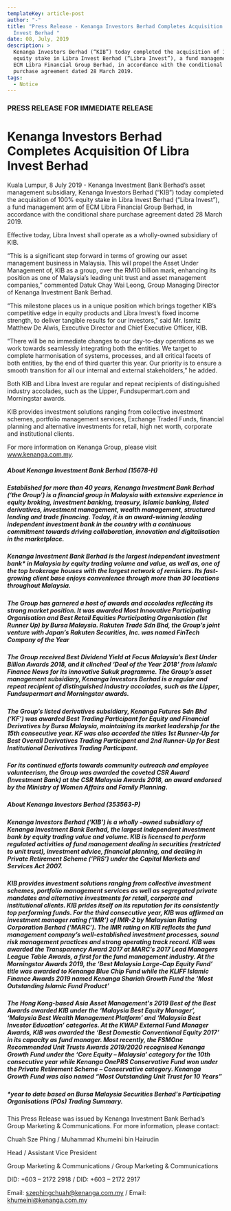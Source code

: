 ```yaml
---
templateKey: article-post
author: "-"
title: "Press Release - Kenanga Investors Berhad Completes Acquisition of Libra
  Invest Berhad "
date: 08, July, 2019
description: >
  Kenanga Investors Berhad (“KIB”) today completed the acquisition of 100%
  equity stake in Libra Invest Berhad (“Libra Invest”), a fund management arm of
  ECM Libra Financial Group Berhad, in accordance with the conditional share
  purchase agreement dated 28 March 2019.
tags:
  - Notice
---
```

### PRESS RELEASE FOR IMMEDIATE RELEASE

# Kenanga Investors Berhad Completes Acquisition Of Libra Invest Berhad

Kuala Lumpur, 8 July 2019 - Kenanga Investment Bank Berhad’s asset management subsidiary, Kenanga Investors Berhad (“KIB”) today completed the acquisition of 100% equity stake in Libra Invest Berhad (“Libra Invest”), a fund management arm of ECM Libra Financial Group Berhad, in accordance with the conditional share purchase agreement dated 28 March 2019.

Effective today, Libra Invest shall operate as a wholly-owned subsidiary of KIB.

“This is a significant step forward in terms of growing our asset management business in Malaysia. This will propel the Asset Under Management of, KIB as a group, over the RM10 billion mark, enhancing its position as one of Malaysia’s leading unit trust and asset management companies,” commented Datuk Chay Wai Leong, Group Managing Director of Kenanga Investment Bank Berhad.

“This milestone places us in a unique position which brings together KIB’s competitive edge in equity products and Libra Invest’s fixed income strength, to deliver tangible results for our investors,” said Mr. Ismitz Matthew De Alwis, Executive Director and Chief Executive Officer, KIB.

“There will be no immediate changes to our day-to-day operations as we work towards seamlessly integrating both the entities. We target to complete harmonisation of systems, processes, and all critical facets of both entities, by the end of third quarter this year. Our priority is to ensure a smooth transition for all our internal and external stakeholders,” he added.

Both KIB and Libra Invest are regular and repeat recipients of distinguished industry accolades, such as the Lipper, Fundsupermart.com and Morningstar awards.

KIB provides investment solutions ranging from collective investment schemes, portfolio management services, Exchange Traded Funds, financial planning and alternative investments for retail, high net worth, corporate and institutional clients.

For more information on Kenanga Group, please visit www.kenanga.com.my.

##### About Kenanga Investment Bank Berhad (15678-H)

##### Established for more than 40 years, Kenanga Investment Bank Berhad (‘the Group’) is a financial group in Malaysia with extensive experience in equity broking, investment banking, treasury, Islamic banking, listed derivatives, investment management, wealth management, structured lending and trade financing. Today, it is an award-winning leading independent investment bank in the country with a continuous commitment towards driving collaboration, innovation and digitalisation in the marketplace.

##### Kenanga Investment Bank Berhad is the largest independent investment bank* in Malaysia by equity trading volume and value, as well as, one of the top brokerage houses with the largest network of remisiers. Its fast-growing client base enjoys convenience through more than 30 locations throughout Malaysia.

##### The Group has garnered a host of awards and accolades reflecting its strong market position. It was awarded Most Innovative Participating Organisation and Best Retail Equities Participating Organisation (1st Runner Up) by Bursa Malaysia. Rakuten Trade Sdn Bhd, the Group’s joint venture with Japan’s Rakuten Securities, Inc. was named FinTech Company of the Year

##### The Group received Best Dividend Yield at Focus Malaysia’s Best Under Billion Awards 2018, and it clinched ‘Deal of the Year 2018’ from Islamic Finance News for its innovative Sukuk programme. The Group’s asset management subsidiary, Kenanga Investors Berhad is a regular and repeat recipient of distinguished industry accolades, such as the Lipper, Fundsupermart and Morningstar awards.

##### The Group’s listed derivatives subsidiary, Kenanga Futures Sdn Bhd (‘KF’) was awarded Best Trading Participant for Equity and Financial Derivatives by Bursa Malaysia, maintaining its market leadership for the 15th consecutive year. KF was also accorded the titles 1st Runner-Up for Best Overall Derivatives Trading Participant and 2nd Runner-Up for Best Institutional Derivatives Trading Participant.

##### For its continued efforts towards community outreach and employee volunteerism, the Group was awarded the coveted CSR Award (Investment Bank) at the CSR Malaysia Awards 2018, an award endorsed by the Ministry of Women Affairs and Family Planning.

##### About Kenanga Investors Berhad (353563-P)

##### Kenanga Investors Berhad (‘KIB’) is a wholly -owned subsidiary of Kenanga Investment Bank Berhad, the largest independent investment bank by equity trading value and volume. KIB is licensed to perform regulated activities of fund management dealing in securities (restricted to unit trust), investment advice, financial planning, and dealing in Private Retirement Scheme (‘PRS’) under the Capital Markets and Services Act 2007.

##### KIB provides investment solutions ranging from collective investment schemes, portfolio management services as well as segregated private mandates and alternative investments for retail, corporate and institutional clients. KIB prides itself on its reputation for its consistently top performing funds. For the third consecutive year, KIB was affirmed an investment manager rating (‘IMR’) of IMR-2 by Malaysian Rating Corporation Berhad (‘MARC’). The IMR rating on KIB reflects the fund management company’s well-established investment processes, sound risk management practices and strong operating track record. KIB was awarded the Transparency Award 2017 at MARC’s 2017 Lead Managers League Table Awards, a first for the fund management industry. At the Morningstar Awards 2019, the ‘Best Malaysia Large-Cap Equity Fund’ title was awarded to Kenanga Blue Chip Fund while the KLIFF Islamic Finance Awards 2019 named Kenanga Shariah Growth Fund the ‘Most Outstanding Islamic Fund Product’

##### The Hong Kong-based Asia Asset Management's 2019 Best of the Best Awards awarded KIB under the ‘Malaysia Best Equity Manager’, ‘Malaysia Best Wealth Management Platform’ and ‘Malaysia Best Investor Education’ categories. At the KWAP External Fund Manager Awards, KIB was awarded the ‘Best Domestic Conventional Equity 2017’ in its capacity as fund manager. Most recently, the FSMOne Recommended Unit Trusts Awards 2019/2020 recognised Kenanga Growth Fund under the ‘Core Equity – Malaysia’ category for the 10th consecutive year while Kenanga OnePRS Conservative Fund won under the Private Retirement Scheme – Conservative category. Kenanga Growth Fund was also named “Most Outstanding Unit Trust for 10 Years”

##### \*year to date based on Bursa Malaysia Securities Berhad's Participating Organisations (POs) Trading Summary.

This Press Release was issued by Kenanga Investment Bank Berhad’s Group Marketing & Communications. For more information, please contact:

Chuah Sze Phing / Muhammad Khumeini bin Hairudin

Head / Assistant Vice President

Group Marketing & Communications / Group Marketing & Communications

DID: +603 – 2172 2918 / DID: +603 – 2172 2917

Email: szephingchuah@kenanga.com.my / Email: khumeini@kenanga.com.my